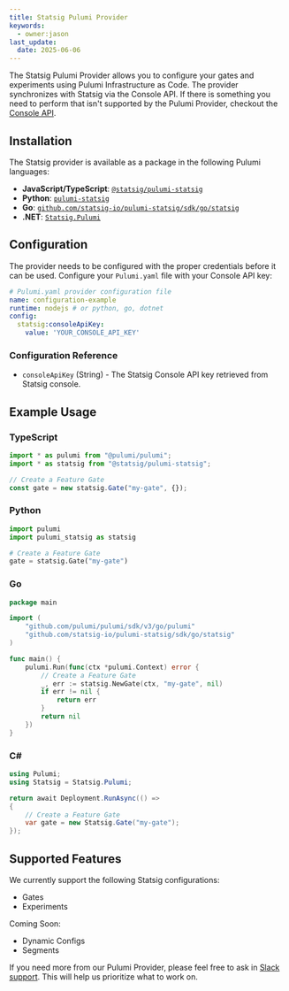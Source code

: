 ```yaml
---
title: Statsig Pulumi Provider
keywords:
  - owner:jason
last_update:
  date: 2025-06-06
---
```


The Statsig Pulumi Provider allows you to configure your gates and experiments using Pulumi Infrastructure as Code. The provider synchronizes with Statsig via the Console API. If there is something you need to perform that isn't supported by the Pulumi Provider, checkout the [Console API](/console-api/introduction).

## Installation

The Statsig provider is available as a package in the following Pulumi languages:

- **JavaScript/TypeScript**: [`@statsig/pulumi-statsig`](https://www.npmjs.com/package/@statsig/pulumi-statsig)
- **Python**: [`pulumi-statsig`](https://pypi.org/project/pulumi-statsig/)
- **Go**: [`github.com/statsig-io/pulumi-statsig/sdk/go/statsig`](https://github.com/statsig-io/pulumi-statsig)
- **.NET**: [`Statsig.Pulumi`](https://www.nuget.org/packages/Statsig.Pulumi)

## Configuration

The provider needs to be configured with the proper credentials before it can be used. Configure your `Pulumi.yaml` file with your Console API key:

```yaml
# Pulumi.yaml provider configuration file
name: configuration-example
runtime: nodejs # or python, go, dotnet
config:
  statsig:consoleApiKey:
    value: 'YOUR_CONSOLE_API_KEY'
```

### Configuration Reference

- `consoleApiKey` (String) - The Statsig Console API key retrieved from Statsig console.

## Example Usage

### TypeScript

```typescript
import * as pulumi from "@pulumi/pulumi";
import * as statsig from "@statsig/pulumi-statsig";

// Create a Feature Gate
const gate = new statsig.Gate("my-gate", {});
```

### Python

```python
import pulumi
import pulumi_statsig as statsig

# Create a Feature Gate
gate = statsig.Gate("my-gate")
```

### Go

```go
package main

import (
    "github.com/pulumi/pulumi/sdk/v3/go/pulumi"
    "github.com/statsig-io/pulumi-statsig/sdk/go/statsig"
)

func main() {
    pulumi.Run(func(ctx *pulumi.Context) error {
        // Create a Feature Gate
        _, err := statsig.NewGate(ctx, "my-gate", nil)
        if err != nil {
            return err
        }
        return nil
    })
}
```

### C#

```csharp
using Pulumi;
using Statsig = Statsig.Pulumi;

return await Deployment.RunAsync(() => 
{
    // Create a Feature Gate
    var gate = new Statsig.Gate("my-gate");
});
```

## Supported Features

We currently support the following Statsig configurations:

- Gates
- Experiments

Coming Soon:

- Dynamic Configs
- Segments

If you need more from our Pulumi Provider, please feel free to ask in [Slack support](https://statsigcommunity.slack.com/archives/C01RAKM10TD). This will help us prioritize what to work on.
